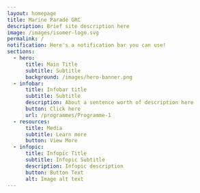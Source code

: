 ```yaml
---
layout: homepage
title: Marine Parade GRC
description: Brief site description here
image: /images/isomer-logo.svg
permalink: /
notification: Here's a notification bar you can use!
sections:
  - hero:
      title: Main Title
      subtitle: Subtitle
      background: /images/hero-banner.png
  - infobar:
      title: Infobar title
      subtitle: Subtitle
      description: About a sentence worth of description here
      button: Click here
      url: /programmes/Programme-1
  - resources:
      title: Media
      subtitle: Learn more
      button: View More
  - infopic:
      title: Infopic Title
      subtitle: Infopic Subtitle
      description: Infopic description
      button: Button Text
      alt: Image alt text
---
```

